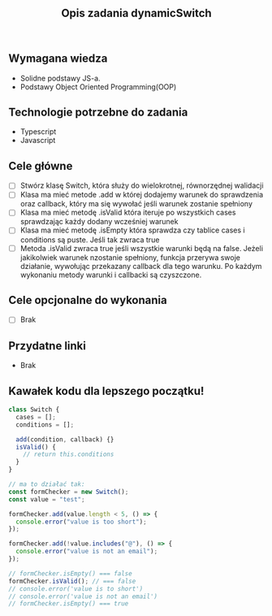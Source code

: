 <h2 align="center">Opis zadania dynamicSwitch </h2>

<br>

## Wymagana wiedza

- Solidne podstawy JS-a.
- Podstawy Object Oriented Programming(OOP)

## Technologie potrzebne do zadania

- Typescript
- Javascript

## Cele główne

- [ ] Stwórz klasę Switch, która służy do wielokrotnej, równorzędnej walidacji
- [ ] Klasa ma mieć metode .add w której dodajemy warunek do sprawdzenia oraz callback, który ma się wywołać jeśli warunek zostanie spełniony
- [ ] Klasa ma mieć metodę .isValid która iteruje po wszystkich cases sprawdzając każdy dodany wcześniej warunek
- [ ] Klasa ma mieć metodę .isEmpty która sprawdza czy tablice cases i conditions są puste. Jeśli tak zwraca true
- [ ] Metoda .isValid zwraca true jeśli wszystkie warunki będą na false. Jeżeli jakikolwiek warunek nzostanie spełniony, funkcja przerywa swoje działanie, wywołując przekazany callback dla tego warunku. Po każdym wykonaniu metody warunki i callbacki są czyszczone.

## Cele opcjonalne do wykonania

- [ ] Brak

## Przydatne linki

- Brak

## Kawałek kodu dla lepszego początku!

```javascript
class Switch {
  cases = [];
  conditions = [];

  add(condition, callback) {}
  isValid() {
    // return this.conditions
  }
}

// ma to działać tak:
const formChecker = new Switch();
const value = "test";

formChecker.add(value.length < 5, () => {
  console.error("value is too short");
});

formChecker.add(!value.includes("@"), () => {
  console.error("value is not an email");
});

// formChecker.isEmpty() === false
formChecker.isValid(); // === false
// console.error('value is to short')
// console.error('value is not an email')
// formChecker.isEmpty() === true
```
